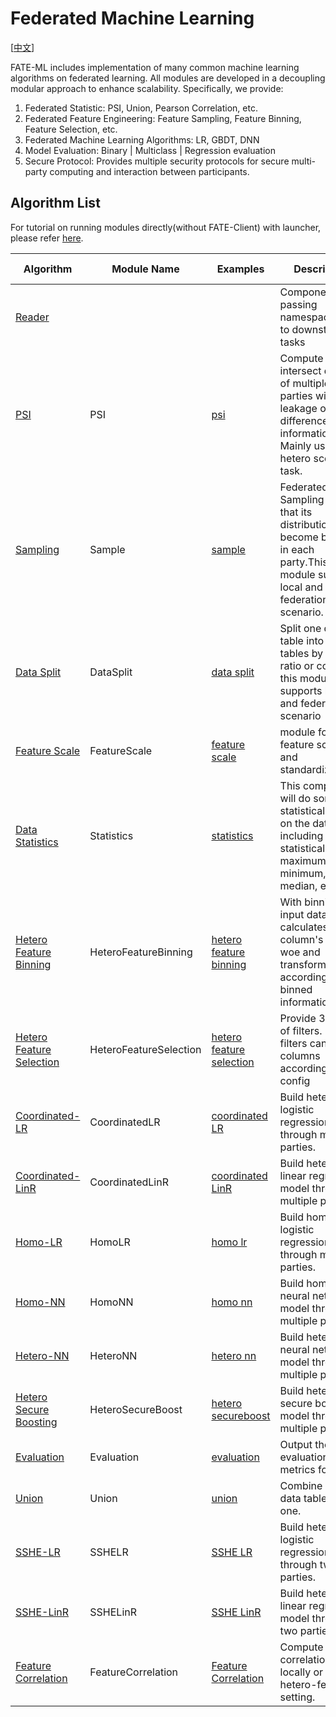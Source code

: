 # Federated Machine Learning

[[中文](README.zh.md)]

FATE-ML includes implementation of many common machine learning
algorithms on federated learning. All modules are developed in a
decoupling modular approach to enhance scalability. Specifically, we
provide:

1. Federated Statistic: PSI, Union, Pearson Correlation, etc.
2. Federated Feature Engineering: Feature Sampling, Feature Binning,
   Feature Selection, etc.
3. Federated Machine Learning Algorithms: LR, GBDT, DNN
4. Model Evaluation: Binary | Multiclass | Regression evaluation
5. Secure Protocol: Provides multiple security protocols for secure
   multi-party computing and interaction between participants.

## Algorithm List

For tutorial on running modules directly(without FATE-Client) with launcher,
please refer [here](../ml/run_launchers.md).

| Algorithm                                        | Module Name            | Examples                                                                           | Description                                                                                                                        | Data Input                                    | Data Output                                               | Model Input                 | Model Output |
|--------------------------------------------------|------------------------|------------------------------------------------------------------------------------|------------------------------------------------------------------------------------------------------------------------------------|-----------------------------------------------|-----------------------------------------------------------|-----------------------------|--------------|
| [Reader](readme.md)                              |                        |                                                                                    | Component to passing namespace,name to downstream tasks                                                                            |                                               | output_data                                               |                             |              |
| [PSI](psi.md)                                    | PSI                    | [psi](../../../../examples/pipeline/psi)                                           | Compute intersect data set of multiple parties without leakage of difference set information. Mainly used in hetero scenario task. | input_data                                    | output_data                                               |                             |              |
| [Sampling](sample.md)                            | Sample                 | [sample](../../../../examples/pipeline/sample)                                     | Federated Sampling data so that its distribution become balance in each party.This module supports local and federation scenario.  | input_data                                    | output_data                                               |                             |              |
| [Data Split](data_split.md)                      | DataSplit              | [data split](../../../../examples/pipeline/data_split)                             | Split one data table into 3 tables by given ratio or count, this module supports local and federation scenario                     | input_data                                    | train_output_data, validate_output_data, test_output_data |                             |              |
| [Feature Scale](feature_scale.md)                | FeatureScale           | [feature scale](../../../../examples/pipeline/feature_scale)                       | module for feature scaling and standardization.                                                                                    | train_data, test_data                         | train_output_data, test_output_data                       | input_model                 | output_model |
| [Data Statistics](statistics.md)                 | Statistics             | [statistics](../../../../examples/pipeline/statistics)                             | This component will do some statistical work on the data, including statistical mean, maximum and minimum, median, etc.            | input_data                                    |                                                           |                             | output_model |
| [Hetero Feature Binning](feature_binning.md)     | HeteroFeatureBinning   | [hetero feature binning](../../../../examples/pipeline/hetero_feature_binning)     | With binning input data, calculates each column's iv and woe and transform data according to the binned information.               | train_data, test_data                         | train_output_data, test_output_data                       | input_model                 | output_model |
| [Hetero Feature Selection](feature_selection.md) | HeteroFeatureSelection | [hetero feature selection](../../../../examples/pipeline/hetero_feature_selection) | Provide 3 types of filters. Each filters can select columns according to user config                                               | train_data, test_data                         | train_output_data, test_output_data                       | input_models, input_model   | output_model |
| [Coordinated-LR](logistic_regression.md)         | CoordinatedLR          | [coordinated LR](../../../../examples/pipeline/coordinated_lr)                     | Build hetero logistic regression model through multiple parties.                                                                   | train_data, validate_data, test_data, cv_data | train_output_data, test_output_data, cv_output_datas      | input_model, warm_start_model | output_model |
| [Coordinated-LinR](linear_regression.md)         | CoordinatedLinR        | [coordinated LinR](../../../../examples/pipeline/coordinated_linr)                 | Build hetero linear regression model through multiple parties.                                                                     | train_data, validate_data, test_data, cv_data | train_output_data, test_output_data, cv_output_datas      | input_model, warm_start_model | output_model |
| [Homo-LR](logistic_regression.md)                | HomoLR                 | [homo lr](../../../../examples/pipeline/homo_lr)                                   | Build homo logistic regression model through multiple parties.                                                                     | train_data, validate_data, test_data, cv_data | train_output_data, test_output_data, cv_output_datas      | input_model, warm_start_model | output_model |
| [Homo-NN](homo_nn.md)                            | HomoNN                 | [homo nn](../../../../examples/pipeline/homo_nn)                                   | Build homo neural network model through multiple parties.                                                                          | train_data, validate_data, test_data, cv_data | train_output_data, test_output_data, cv_output_datas      | input_model, warm_start_model | output_model |
| [Hetero-NN](hetero_nn.md)                        | HeteroNN               | [hetero nn](../../../../examples/pipeline/hetero_nn)                               | Build hetero neural network model through multiple parties.                                                                        | train_data, validate_data, test_data          | train_output_data, test_output_data                       | warm_start_model, input_model | output_model |
| [Hetero Secure Boosting](hetero_secureboost.md)  | HeteroSecureBoost      | [hetero secureboost](../../../../examples/pipeline/hetero_secureboost)             | Build hetero secure boosting model through multiple parties                                                                        | train_data, test_data, cv_data                | train_output_data, test_output_data, cv_output_datas      | warm_start_model, input_model | output_model |
| [Evaluation](evaluation.md)                      | Evaluation             | [evaluation](../../../../examples/pipeline/hetero_secureboost)                     | Output the model evaluation metrics for user.                                                                                      | input_datas                                   |                                                           |                             |              |
| [Union](union.md)                                | Union                  | [union](../../../../examples/pipeline/union)                                       | Combine multiple data tables into one.                                                                                             | input_datas                                   | output_data                                               |                             |              |
| [SSHE-LR](logistic_regression.md)                | SSHELR                 | [SSHE LR](../../../../examples/pipeline/sshe_lr)                                   | Build hetero logistic regression model through two parties.                                                                        | train_data, validate_data, test_data, cv_data | train_output_data, test_output_data, cv_output_datas      | input_model, warm_start_model | output_model |
| [SSHE-LinR](linear_regression.md)                | SSHELinR               | [SSHE LinR](../../../../examples/pipeline/sshe_linr)                               | Build hetero linear regression model through two parties.                                                                          | train_data, validate_data, test_data, cv_data | train_output_data, test_output_data, cv_output_datas      | input_model, warm_start_model | output_model |
| [Feature Correlation](feature_correlation.md)    | FeatureCorrelation     | [Feature Correlation](../../../../examples/pipeline/feature_correlation)           | Compute feature correlation locally or in hetero-federated setting.                                                                | input_data                                    |       | input_model | output_model |
